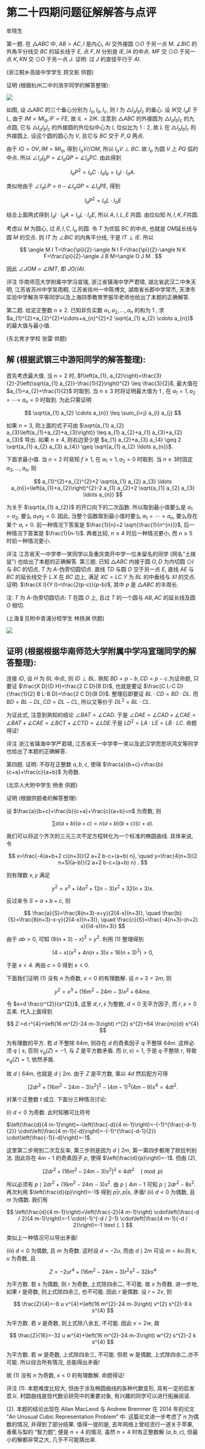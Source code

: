 # 第二十四期问题征解解答与点评 

牟晓生

第一题. 在 $\triangle A B C$ 中, $A B>A C, I$ 是内心, $A I$ 交外接圆 $\odot O$ 于另一点 M. $\angle B I C$ 的外角平分线交 $B C$ 的延长线于 $E$, 点 $F, N$ 分别是 $I E, I A$ 的中点. $M F$ 交 $\odot O$ 于另一点 $K, K N$ 交 $\odot O$ 于另一点 $J$. 证明: 过 $J$ 的直径平行于 $A I$.

(浙江桐乡高级中学学生 顾文影 供题)

证明 (根据杭州二中刘浩宇同学的解答整理):

![](https://cdn.mathpix.com/cropped/2024_02_26_437ce8ac100a0c6525c8g-1.jpg?height=620&width=845&top_left_y=1198&top_left_x=591)

如图, 设 $\triangle A B C$ 的三个垂心分别为 $I_{a}, I_{b}, I_{c}$, 则 $I$ 为 $\triangle I_{a} I_{b} I_{c}$ 的垂心. 设 $I K$交 $I_{a} E$ 于 $L$, 由于 $I M=M I_{a}, I F=F E$, 故 $I L=2 I K$. 注意到 $\triangle A B C$ 的外接圆为 $\triangle I_{a} I_{b} I_{c}$ 的九点圆, 它与 $\triangle I_{a} I_{b} I_{c}$ 的外接圆的外位似中心为 $I$, 位似比为 $1: 2$, 故 $L$ 在 $\triangle I_{a} I_{b} I_{c}$ 的外接圆上. 设这个圆的圆心为 $V$, 且它与 $B C$ 交于 $P, Q$ 两点.

由于 $I O=O V, I M=M I_{a}$, 得到 $I_{a} V / / O M$, 所以 $I_{a} V \perp B C$. 故 $I_{a}$ 为圆 $V$ 上 $P Q$ 弧的中点. 所以 $\angle I_{a} I_{b} P=\angle I_{a} Q P=\angle I_{a} P C$. 由此得到

$$
I_{a} P^{2}=I_{a} C \cdot I_{a} I_{b}=I_{a} I \cdot I_{a} A .
$$

类似地由于 $\angle I_{a} L P=\pi-\angle I_{a} Q P=\angle I_{a} P E$, 得到

$$
I_{a} P^{2}=I_{a} L \cdot I_{a} E
$$

结合上面两式得到 $I_{a} I \cdot I_{a} A=I_{a} L \cdot I_{a} E$, 所以 $A, I, L, E$ 共圆. 由位似知 $N, I, K, F$共圆.

考虑以 $M$ 为圆心, 过 $B, I, C, I_{a}$ 的圆. 令 $T$ 为优弧 $B C$ 的中点, 也就是 $O M$延长线与圆 $M$ 的交点. 则 $I T$ 为 $\angle B I C$ 的内角平分线, 于是 $I T \perp I E$. 所以

$$
\angle M I T=\frac{\pi}{2}-\angle N I F=\frac{\pi}{2}-\angle N K F=\frac{\pi}{2}-\angle J B M=\angle O J M .
$$

因此 $\angle J O M=\angle I M T$, 即 $J O / / A I$.

评注 华南师范大学附属中学冯宣瑞, 浙江省镇海中学严君啸, 湖北省武汉二中朱天明, 江苏省苏州中学吴雨桐, 江苏省徐州一中陈博文, 湖南省长郡中学常杰, 天津市实验中学解尧平等同学以及上海四季教育罗振华老师也给出了本题的正确解答.

第二题. 给定正整数 $n \geq 2$. 已知非负实数 $a_{1}, a_{2}, \ldots, a_{n}$ 的和为 1 , 求 $a_{1}^{2}+a_{2}^{2}+\cdots+a_{n}^{2}+2 \sqrt{a_{1} a_{2} \cdots a_{n}}$ 的最大值与最小值.

(东北育才学校 张雷 供题)

## 解 (根据武钢三中游阳同学的解答整理):

首先考虑最大值. 当 $n=2$ 时, $f\left(a_{1}, a_{2}\right)=\frac{3}{2}-2\left(\sqrt{a_{1} a_{2}}-\frac{1}{2}\right)^{2} \leq \frac{3}{2}$, 最大值在 $a_{1}=a_{2}=\frac{1}{2}$ 时取到. 当 $n \geq 3$ 时将证明最大值为 1 , 在 $a_{1}=1, a_{2}=\cdots=$ $a_{n}=0$ 时取到. 为此只需证明

$$
\sqrt{a_{1} a_{2} \cdots a_{n}} \leq \sum_{i<j} a_{i} a_{j}
$$

如果 $n=3$, 则上面的式子可由 $\sqrt{a_{1} a_{2} a_{3}\left(a_{1}+a_{2}+a_{3}\right)} \leq a_{1} a_{2}+a_{1} a_{3}+a_{2} a_{3}$ 导出. 如果 $n \geq 4$, 则右边至少是 $a_{1} a_{2}+a_{3} a_{4} \geq 2 \sqrt{a_{1} a_{2} a_{3} a_{4}} \geq \sqrt{a_{1} a_{2} \ldots a_{n}}$.

下面求最小值. 当 $n=2$ 时易知 $f \geq 1$, 在 $a_{1}=1, a_{2}=0$ 时取到. 当 $n \geq 3$时固定 $a_{3}, \ldots, a_{n}$, 则

$$
a_{1}^{2}+a_{2}^{2}+2 \sqrt{a_{1} a_{2} a_{3} \ldots a_{n}}=\left(a_{1}+a_{2}\right)^{2}-2 a_{1} a_{2}+2 \sqrt{a_{1} a_{2} a_{3} \ldots a_{n}}
$$

为关于 $\sqrt{a_{1} a_{2}}$ 的开口向下的二次函数. 所以取到最小值要么是 $a_{1}=a_{2}$, 要么 $a_{1} a_{2}=0$. 因此, 当整个函数取到最小值时要么 $a_{1}=\cdots=a_{n}$, 要么存在某个 $a_{i}=0$. 前一种情况下答案是 $\frac{1}{n}+2 \sqrt{\frac{1}{n^{n}}}$, 后一种情况下答案是 $\frac{1}{n-1}$. 两者比较, $n \leq 4$ 时后一种情况更小, 而 $n \geq 5$ 时前一种情况更小.

评注 江苏省天一中学李一笑同学以及重庆南开中学一位未留名的同学 (网名“土拨鼠”) 也给出了本题的正确解答.
第三题. 已知 $\triangle A B C$ 内接于圆 $O, D$ 为内切圆 $\odot I$ 与 $B C$ 的切点, $T$ 为 $A$-伪旁切圆切点. 直线 $T D$ 与圆 $O$ 交于另一点 $E$, 直线 $A E$ 与 $B C$ 的延长线交于 $L . X$ 在 $B C$ 边上, 满足 $X C=L C . Y$ 为 $B L$ 的中垂线与 $X I$ 的交点. 证明: $\frac{X I}{Y I}=\frac{2(p-c)}{p-b}$, 其中 $p$ 是 $\triangle A B C$ 的半周长.

注: $T$ 为 $A$-伪旁切圆切点: $T$ 在圆 $O$ 上, 且过 $T$ 的一个圆与 $A B, A C$ 的延长线及圆 $O$ 相切.

(上海复旦附中青浦分校学生 林扬渊 供题)

![](https://cdn.mathpix.com/cropped/2024_02_26_437ce8ac100a0c6525c8g-3.jpg?height=503&width=825&top_left_y=765&top_left_x=610)

## 证明 (根据根据华南师范大学附属中学冯宣瑞同学的解答整理):

连接 $I D$, 设 $H$ 为 $B L$ 中点, 则 $I D \perp B L$. 熟知 $B D=p-b, C D=p-c$.为证命题, 只要证 $\frac{X D}{D H}=\frac{2 C D}{B D}$, 也就是要证 $\frac{C L-C D}{\frac{1}{2} B L-B D}=\frac{2 C D}{B D}$. 整理后即要证 $B L \cdot C D=B D \cdot D L$. 而 $B D=B L-D L, C D=D L-C L$, 所以又等价于 $D L^{2}=B L \cdot C L$.

为证此式, 注意到熟知的结论 $\angle B A T=\angle C A D$. 于是 $\angle D A E=\angle C A D+\angle C A E=\angle B A T+\angle C A E=\angle B C T+\angle C T D=\angle L D E$.于是 $L D^{2}=L A \cdot L E=L B \cdot L C$. 命题得证!

评注 浙江省镇海中学严君啸, 江苏省天一中学李一笑以及武汉学而思巩鸿文等同学也给出了本题的正确解答.

第四题. 证明: 不存在正整数 $a, b, c$, 使得 $\frac{a}{b+c}+\frac{b}{c+a}+\frac{c}{a+b}$ 为奇数.

(北京人大附中学生 杨舍 供题)

证明 (根据供题者的解答整理):

设 $\frac{a}{b+c}+\frac{b}{c+a}+\frac{c}{a+b}=n$ 为奇数, 则

$$
\sum a(a+b)(a+c)=n(a+b)(b+c)(c+a) .
$$

我们可以将这个齐次的三元三次不定方程转化为一个标准的椭圆曲线. 具体来说, 令

$$
x=\frac{-4(a+b+2 c)(n+3)}{2 a+2 b-c+(a+b) n}, \quad y=\frac{4(n+3)(2 n+5)(a-b)}{2 a+2 b-c+(a+b) n} .
$$

则有理数 $x, y$ 满足

$$
y^{2}=x^{3}+\left(4 n^{2}+12 n-3\right) x^{2}+32(n+3) x .
$$

反过来令 $S=a+b+c$, 则

$$
\frac{a}{S}=\frac{8(n+3)-x+y}{2(4-x)(n+3)}, \quad \frac{b}{S}=\frac{8(n+3)-x-y}{2(4-x)(n+3)}, \quad \frac{c}{S}=\frac{-4(n+3)-(n+2) x}{(4-x)(n+3)}
$$

由于 $a b>0$, 可知 $(8(n+3)-x)^{2}>y^{2}$. 利用 (1) 整理得到

$$
(4-x)\left(x^{2}+4 n(n+3) x+16(n+3)^{2}\right)>0,
$$

于是 $x<4$. 再由 $c>0$ 得到 $x<0$.

下面我们证明 (1) 没有 $n$ 为奇数, $x<0$ 的有理数解. 设 $n+3=2 m$, 则

$$
y^{2}=x^{3}+\left(16 m^{2}-24 m-3\right) x^{2}+64 m x \text {. }
$$

令 $x=d \frac{r^{2}}{s^{2}}$, 这里 $d, r, s$ 为整数, $d<0$ 无平方因子, 而 $r, s>0$ 互素. 代入上面得到

$$
Z:=d r^{4}+\left(16 m^{2}-24 m-3\right) r^{2} s^{2}+64 \frac{m}{d} s^{4}
$$

为有理数的平方. 若 $d$ 不整除 $64 m$, 则存在 $d$ 的奇素因子 $q$ 不整除 $64 m$. 这样必须 $q \mid s$, 否则 $v_{q}(Z)=-1$, 与 $Z$ 是平方数矛盾. 而 $(r, s)=1$, 于是 $q$ 不整除 $r$, 导致 $v_{q}(Z)=1$, 依然矛盾.

故 $d \mid 64 m$, 也就是 $d \mid 2 m$. 由于 $Z$ 是平方数, 乘以 $4 d$ 然后配方可得

$$
\left[2 d r^{2}+\left(16 m^{2}-24 m-3\right) s^{2}\right]^{2}-(4 m-1)^{3}(4 m-9) s^{4}=4 d t^{2} .
$$

对某个正整数 $t$ 成立. 下面分三种情况讨论:

(i) $d<0$ 为奇数. 此时知雅可比符号

$\left(\frac{d}{4 m-1}\right)=-\left(\frac{-d}{4 m-1}\right)=-(-1)^{\frac{-d-1}{2}} \cdot\left(\frac{4 m-1}{-d}\right)=-(-1)^{\frac{-d-1}{2}} \cdot\left(\frac{-1}{-d}\right)=-1$.

这里第二步用到二次互反率, 第三步则是因为 $d \mid 2 m$, 第一第四步都用了欧拉判别法. 因此存在 $4 m-1$ 的奇素因子 $p$, 使得 $\left(\frac{d}{p}\right)=-1$. 但由 (2),

$$
\left[2 d r^{2}+\left(16 m^{2}-24 m-3\right) s^{2}\right]^{2} \equiv 4 d t^{2} \quad(\bmod p)
$$

所以必须有 $p \mid 2 d r^{2}+\left(16 m^{2}-24 m-3\right) s^{2}$. 由 $p \mid 4 m-1$ 可知 $p \mid 2 d r^{2}-8 s^{2}$. 再次利用 $\left(\frac{d}{p}\right)=-1$ 得到 $p|r, p| s$, 矛盾!
(ii) $d<0$ 为偶数, 且 $m$ 为偶数. 我们有

$$
\left(\frac{d}{4 m-1}\right)=\left(\frac{-2}{4 m-1}\right) \cdot\left(\frac{-d / 2}{4 m-1}\right)=-1 \cdot(-1)^{-d / 2-1} \cdot\left(\frac{4 m-1}{-d / 2}\right)=-1 \text {. }
$$

类似上一种情况可以导出矛盾!

(iii) $d<0$ 为偶数, 且 $m$ 为奇数. 这时设 $d=-2 u$, 而由 $d \mid 2 m$ 可设 $m=k u$.则 $k, u$ 为奇数, 且

$$
Z=-2 u r^{4}+\left(16 m^{2}-24 m-3\right) r^{2} s^{2}-32 k s^{4}
$$

为平方数. 若 $s$ 为偶数, 则 $r$ 为奇数, 上式除四余二, 不可能. 故 $s$ 为奇数. 进一步地, 如果 $r$ 是奇数, 则上式除四余三, 也不可能. 因此 $r$ 是偶数. 设 $r=2 v$, 则

$$
\frac{Z}{4}=-8 u v^{4}+\left(16 m^{2}-24 m-3\right) v^{2} s^{2}-8 k s^{4}
$$

为平方数. 若 $v$ 是奇数, 则上式除八余五, 不可能. 因此 $v=2 w$, 故

$$
\frac{Z}{16}=-32 u w^{4}+\left(16 m^{2}-24 m-3\right) w^{2} s^{2}-2 k s^{4}
$$

为平方数. 若 $w$ 是奇数, 上式除四余三, 不可能. 但若 $w$ 是偶数, 上式除四余二,亦不可能. 所以综合所有情况, 总能得出矛盾!

故 (1) 没有 $n$ 为奇数, $x<0$ 的有理数解. 命题得证!

评注 (1). 本题难度比较大, 但由于涉及椭圆曲线的各种代数变形, 具有一定的启发意义. 籿圆曲线是现代数论研究中的重要对象, 有兴趣的同学可以进行拓展阅读.

(2). 本题的结论出现在 Allan MacLeod 与 Andrew Bremmer 在 2014 年的论文 “An Unusual Cubic Representation Problem” 中. 这篇论文进一步考虑了 $n$ 为偶数的情况, 并得到了部分结果. 值得一提的是, 去年网络上曾经流行一道关于苹果, 香蕉与梨的 “智力题”, 便是 $n=4$ 的情况. 虽然 $n=4$ 时有正整数解 $(a, b, c)$, 但最小的解都非常之大, 几乎不可能猜出来.

